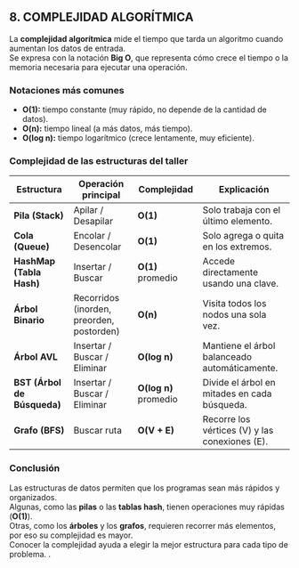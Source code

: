 ## 8. COMPLEJIDAD ALGORÍTMICA

La **complejidad algorítmica** mide el tiempo que tarda un algoritmo cuando aumentan los datos de entrada.  
Se expresa con la notación **Big O**, que representa cómo crece el tiempo o la memoria necesaria para ejecutar una operación.

### Notaciones más comunes
- **O(1):** tiempo constante (muy rápido, no depende de la cantidad de datos).
- **O(n):** tiempo lineal (a más datos, más tiempo).
- **O(log n):** tiempo logarítmico (crece lentamente, muy eficiente).

### Complejidad de las estructuras del taller

| Estructura | Operación principal | Complejidad | Explicación |
|-------------|---------------------|--------------|--------------|
| **Pila (Stack)** | Apilar / Desapilar | **O(1)** | Solo trabaja con el último elemento. |
| **Cola (Queue)** | Encolar / Desencolar | **O(1)** | Solo agrega o quita en los extremos. |
| **HashMap (Tabla Hash)** | Insertar / Buscar | **O(1)** promedio | Accede directamente usando una clave. |
| **Árbol Binario** | Recorridos (inorden, preorden, postorden) | **O(n)** | Visita todos los nodos una sola vez. |
| **Árbol AVL** | Insertar / Buscar / Eliminar | **O(log n)** | Mantiene el árbol balanceado automáticamente. |
| **BST (Árbol de Búsqueda)** | Insertar / Buscar / Eliminar | **O(log n)** promedio | Divide el árbol en mitades en cada búsqueda. |
| **Grafo (BFS)** | Buscar ruta | **O(V + E)** | Recorre los vértices (V) y las conexiones (E). |

### Conclusión
Las estructuras de datos permiten que los programas sean más rápidos y organizados.  
Algunas, como las **pilas** o las **tablas hash**, tienen operaciones muy rápidas (**O(1)**).  
Otras, como los **árboles** y los **grafos**, requieren recorrer más elementos, por eso su complejidad es mayor.  
Conocer la complejidad ayuda a elegir la mejor estructura para cada tipo de problema.
.
